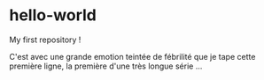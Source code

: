 # hello-world
My first repository !

C'est avec une grande emotion teintée de fébrilité que je tape cette première ligne, la première d'une très longue série ...
